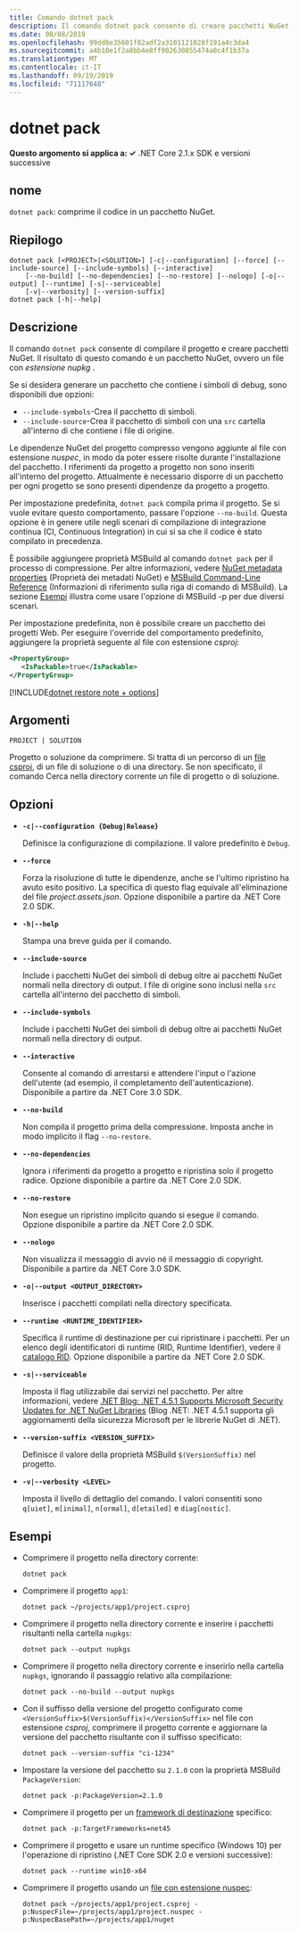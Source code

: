 ```yaml
---
title: Comando dotnet pack
description: Il comando dotnet pack consente di creare pacchetti NuGet per il progetto .NET Core.
ms.date: 08/08/2019
ms.openlocfilehash: 99dd8e35601f82adf2a3101121028f191a4c3da4
ms.sourcegitcommit: a4b10e1f2a8bb4e8ff902630855474a0c4f1b37a
ms.translationtype: MT
ms.contentlocale: it-IT
ms.lasthandoff: 09/19/2019
ms.locfileid: "71117648"
---
```

# <a name="dotnet-pack"></a>dotnet pack

**Questo argomento si applica a: ✓** .NET Core 2.1.x SDK e versioni successive

<!-- todo: uncomment when all CLI commands are reviewed
[!INCLUDE [topic-appliesto-net-core-all](../../../includes/topic-appliesto-net-core-all.md)]
-->

## <a name="name"></a>nome

`dotnet pack`: comprime il codice in un pacchetto NuGet.

## <a name="synopsis"></a>Riepilogo

```dotnetcli
dotnet pack [<PROJECT>|<SOLUTION>] [-c|--configuration] [--force] [--include-source] [--include-symbols] [--interactive] 
    [--no-build] [--no-dependencies] [--no-restore] [--nologo] [-o|--output] [--runtime] [-s|--serviceable] 
    [-v|--verbosity] [--version-suffix]
dotnet pack [-h|--help]
```

## <a name="description"></a>Descrizione

Il comando `dotnet pack` consente di compilare il progetto e creare pacchetti NuGet. Il risultato di questo comando è un pacchetto NuGet, ovvero un file con *estensione nupkg* . 

Se si desidera generare un pacchetto che contiene i simboli di debug, sono disponibili due opzioni:

- `--include-symbols`-Crea il pacchetto di simboli.
- `--include-source`-Crea il pacchetto di simboli con una `src` cartella all'interno di che contiene i file di origine.

Le dipendenze NuGet del progetto compresso vengono aggiunte al file con estensione *nuspec*, in modo da poter essere risolte durante l'installazione del pacchetto. I riferimenti da progetto a progetto non sono inseriti all'interno del progetto. Attualmente è necessario disporre di un pacchetto per ogni progetto se sono presenti dipendenze da progetto a progetto.

Per impostazione predefinita, `dotnet pack` compila prima il progetto. Se si vuole evitare questo comportamento, passare l'opzione `--no-build`. Questa opzione è in genere utile negli scenari di compilazione di integrazione continua (CI, Continuous Integration) in cui si sa che il codice è stato compilato in precedenza.

È possibile aggiungere proprietà MSBuild al comando `dotnet pack` per il processo di compressione. Per altre informazioni, vedere [NuGet metadata properties](csproj.md#nuget-metadata-properties) (Proprietà dei metadati NuGet) e [MSBuild Command-Line Reference](/visualstudio/msbuild/msbuild-command-line-reference) (Informazioni di riferimento sulla riga di comando di MSBuild). La sezione [Esempi](#examples) illustra come usare l'opzione di MSBuild -p per due diversi scenari.

Per impostazione predefinita, non è possibile creare un pacchetto dei progetti Web. Per eseguire l'override del comportamento predefinito, aggiungere la proprietà seguente al file con estensione *csproj*:

```xml
<PropertyGroup>
   <IsPackable>true</IsPackable>
</PropertyGroup>
```

[!INCLUDE[dotnet restore note + options](~/includes/dotnet-restore-note-options.md)]

## <a name="arguments"></a>Argomenti

`PROJECT | SOLUTION`

  Progetto o soluzione da comprimere. Si tratta di un percorso di un [file csproj](csproj.md), di un file di soluzione o di una directory. Se non specificato, il comando Cerca nella directory corrente un file di progetto o di soluzione.

## <a name="options"></a>Opzioni

- **`-c|--configuration {Debug|Release}`**

  Definisce la configurazione di compilazione. Il valore predefinito è `Debug`.

- **`--force`**

  Forza la risoluzione di tutte le dipendenze, anche se l'ultimo ripristino ha avuto esito positivo. La specifica di questo flag equivale all'eliminazione del file *project.assets.json*. Opzione disponibile a partire da .NET Core 2.0 SDK.

- **`-h|--help`**

  Stampa una breve guida per il comando.

- **`--include-source`**

  Include i pacchetti NuGet dei simboli di debug oltre ai pacchetti NuGet normali nella directory di output. I file di origine sono inclusi nella `src` cartella all'interno del pacchetto di simboli.

- **`--include-symbols`**

  Include i pacchetti NuGet dei simboli di debug oltre ai pacchetti NuGet normali nella directory di output.

- **`--interactive`**

  Consente al comando di arrestarsi e attendere l'input o l'azione dell'utente (ad esempio, il completamento dell'autenticazione). Disponibile a partire da .NET Core 3.0 SDK.

- **`--no-build`**

  Non compila il progetto prima della compressione. Imposta anche in modo implicito il flag `--no-restore`.

- **`--no-dependencies`**

  Ignora i riferimenti da progetto a progetto e ripristina solo il progetto radice. Opzione disponibile a partire da .NET Core 2.0 SDK.

- **`--no-restore`**

  Non esegue un ripristino implicito quando si esegue il comando. Opzione disponibile a partire da .NET Core 2.0 SDK.

- **`--nologo`**

  Non visualizza il messaggio di avvio né il messaggio di copyright. Disponibile a partire da .NET Core 3.0 SDK.

- **`-o|--output <OUTPUT_DIRECTORY>`**

  Inserisce i pacchetti compilati nella directory specificata.

- **`--runtime <RUNTIME_IDENTIFIER>`**

  Specifica il runtime di destinazione per cui ripristinare i pacchetti. Per un elenco degli identificatori di runtime (RID, Runtime Identifier), vedere il [catalogo RID](../rid-catalog.md). Opzione disponibile a partire da .NET Core 2.0 SDK.

- **`-s|--serviceable`**

  Imposta il flag utilizzabile dai servizi nel pacchetto. Per altre informazioni, vedere [.NET Blog: .NET 4.5.1 Supports Microsoft Security Updates for .NET NuGet Libraries](https://aka.ms/nupkgservicing) (Blog .NET: .NET 4.5.1 supporta gli aggiornamenti della sicurezza Microsoft per le librerie NuGet di .NET).

- **`--version-suffix <VERSION_SUFFIX>`**

  Definisce il valore della proprietà MSBuild `$(VersionSuffix)` nel progetto.

- **`-v|--verbosity <LEVEL>`**

  Imposta il livello di dettaglio del comando. I valori consentiti sono `q[uiet]`, `m[inimal]`, `n[ormal]`, `d[etailed]` e `diag[nostic]`.

## <a name="examples"></a>Esempi

- Comprimere il progetto nella directory corrente:

  ```dotnetcli
  dotnet pack
  ```

- Comprimere il progetto `app1`:

  ```dotnetcli
  dotnet pack ~/projects/app1/project.csproj
  ```

- Comprimere il progetto nella directory corrente e inserire i pacchetti risultanti nella cartella `nupkgs`:

  ```dotnetcli
  dotnet pack --output nupkgs
  ```

- Comprimere il progetto nella directory corrente e inserirlo nella cartella `nupkgs`, ignorando il passaggio relativo alla compilazione:

  ```dotnetcli
  dotnet pack --no-build --output nupkgs
  ```

- Con il suffisso della versione del progetto configurato come `<VersionSuffix>$(VersionSuffix)</VersionSuffix>` nel file con estensione *csproj*, comprimere il progetto corrente e aggiornare la versione del pacchetto risultante con il suffisso specificato:

  ```dotnetcli
  dotnet pack --version-suffix "ci-1234"
  ```

- Impostare la versione del pacchetto su `2.1.0` con la proprietà MSBuild `PackageVersion`:

  ```dotnetcli
  dotnet pack -p:PackageVersion=2.1.0
  ```

- Comprimere il progetto per un [framework di destinazione](../../standard/frameworks.md) specifico:

  ```dotnetcli
  dotnet pack -p:TargetFrameworks=net45
  ```

- Comprimere il progetto e usare un runtime specifico (Windows 10) per l'operazione di ripristino (.NET Core SDK 2.0 e versioni successive):

  ```dotnetcli
  dotnet pack --runtime win10-x64
  ```

- Comprimere il progetto usando un [file con estensione nuspec](https://docs.microsoft.com/nuget/reference/msbuild-targets#packing-using-a-nuspec):

  ```dotnetcli
  dotnet pack ~/projects/app1/project.csproj -p:NuspecFile=~/projects/app1/project.nuspec -p:NuspecBasePath=~/projects/app1/nuget
  ```

